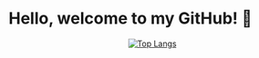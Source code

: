 # Hello, welcome to my GitHub! 👋

<p align="center">
  <a href="https://github.com/secnnet/github-readme-stats">
    <img align="center" src="https://github-readme-stats.vercel.app/api/top-langs/?username=secnnet&layout=compact&theme=radical" alt="Top Langs" />
  </a>
</p>
